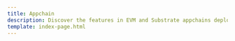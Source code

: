 ```yaml
---
title: Appchain
description: Discover the features in EVM and Substrate appchains deployed through Tanssi, leveraging user-friendly and easy-to-deploy templates for enhanced capabilities.
template: index-page.html
---
```


